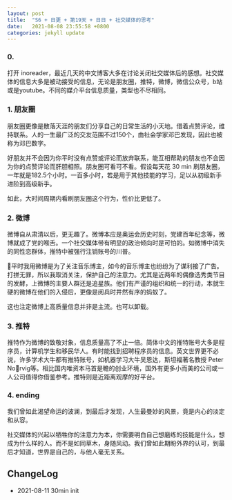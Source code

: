 ```yaml
---
layout: post
title:  "S6 + 日更 + 第19天 + 日日 + 社交媒体的思考"
date:   2021-08-08 23:55:58 +0800
categories: jekyll update
---
```

### 0.
打开 inoreader，最近几天的中文博客大多在讨论关闭社交媒体后的感想。社交媒体的信息大多是被动接受的信息，无论是朋友圈，推特，微博，微信公众号，b站或是youtube。不同的媒介平台信息质量，类型也不尽相同。

### 1. 朋友圈
朋友圈更像是散落天涯的朋友们分享自己的日常生活的小天地。借着点赞评论，维持联系。人的一生最广泛的交友范围不过150个，由社会学家邓巴发现，因此也被称为邓巴数字。

好朋友并不会因为你平时没有点赞或评论而放弃联系，能互相帮助的朋友也不会因为你的点赞评论而肝胆相照。朋友圈可看可不看。假设每天花 30 min 刷朋友圈，一年就是182.5个小时。一百多小时，若是用于其他技能的学习，足以从初级新手进阶到高级新手。

如此，大时间周期内看刷朋友圈这个行为，性价比更低了。

### 2. 微博
微博自从肃清以后，更无趣了。微博本应是奥运会历史时刻，党建百年纪念等，微博就成了党的喉舌。一个社交媒体带有明显的政治倾向时是可怕的。如微博中消失的同性恋群体，推特中被强行注销账号的川普。

平时我用微博是为了关注音乐博主，如今的音乐博主也纷纷为了谋利接了广告。打拼无罪，所以我取消关注，保护自己的注意力。尤其是近两年的偶像选秀类节目的发酵，上微博的主要人群还是追星族。他们有严谨的组织和统一的行动，本就生硬的微博在他们的入侵后，更像是阅兵时井然有序的蚂蚁了。

这也注定微博上高质量信息并非是主流。也可以卸载。

### 3. 推特
推特作为微博的致敬对象，信息质量高了不止一倍。简体中文的推特账号大多是程序员，计算机学生和移民华人。有时能找到招聘程序员的信息。英文世界更不必说，许多学术大牛都有推特账号，如机器学习大牛吴恩达，斯坦福著名教授 Peter Norvig等。相比国内唯资本马首是瞻的创业环境，国外有更多小而美的公司或一人公司值得你借鉴参考。推特则是近距离观摩的好平台。

### 4. ending
我们曾如此渴望命运的波澜，到最后才发现，人生最曼妙的风景，竟是内心的淡定和从容。

社交媒体的兴起以牺牲你的注意力为本，你需要明白自己想磨练的技能是什么，想成为什么样的人。而不是如同草木，身随风动。我们曾如此期盼外界的认可，到最后才知道，世界是自己的，与他人毫无关系。


## ChangeLog

- 2021-08-11 30min init